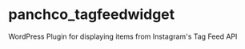 panchco_tagfeedwidget
=====================

WordPress Plugin for displaying items from Instagram's Tag Feed API
